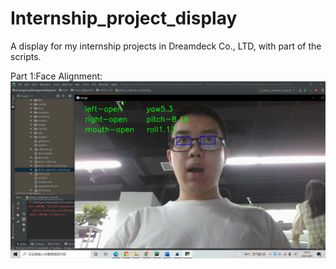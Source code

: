 # Internship_project_display
A display for my internship projects in Dreamdeck Co., LTD, with part of the scripts.

Part 1:Face Alignment:
![image](/images/Face_Alignment_1.jpg)
